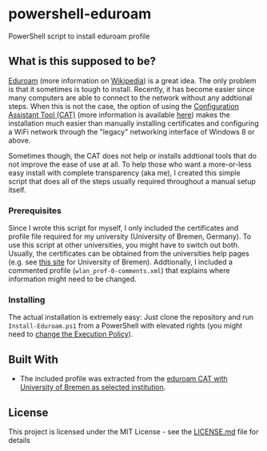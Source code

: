 # powershell-eduroam

PowerShell script to install eduroam profile 

## What is this supposed to be?

[Eduroam](https://www.eduroam.org/about/connect-yourself/) (more information on [Wikipedia](https://en.wikipedia.org/wiki/Eduroam)) is a great idea. The only problem is that it sometimes is tough to install. Recently, it has become easier since many computers are able to connect to the network without any addtional steps. When this is not the case, the option of using the [Configuration Assistant Tool (CAT)](https://cat.eduroam.org/) (more information is available [here](https://www.eduroam.org/configuration-assistant-tool-cat/)) makes the installation much easier than manually installing certificates and configuring a WiFi network through the "legacy" networking interface of Windows 8 or above.

Sometimes though, the CAT does not help or installs addtional tools that do not improve the ease of use at all. To help those who want a more-or-less easy install with complete transparency (aka me), I created this simple script that does all of the steps usually required throughout a manual setup itself.

### Prerequisites

Since I wrote this script for myself, I only included the certificates and profile file required for my university (University of Bremen, Germany). To use this script at other universities, you might have to switch out both. Usually, the certificates can be obtained from the universities help pages (e.g. see [this site](https://www.uni-bremen.de/en/zfn/network/wlan/instructions/windows-10.html) for University of Bremen). Addtionally, I included a commented profile (`wlan_prof-0-comments.xml`) that explains where information might need to be changed.

### Installing

The actual installation is extremely easy: Just clone the repository and run `Install-Eduroam.ps1` from a PowerShell with elevated rights (you might need to [change the Execution Policy](https://docs.microsoft.com/en-us/powershell/module/microsoft.powershell.security/set-executionpolicy?view=powershell-5.1)).

## Built With

* The included profile was extracted from the [eduroam CAT with University of Bremen as selected institution](https://cat.eduroam.de/?idp=112).

## License

This project is licensed under the MIT License - see the [LICENSE.md](LICENSE.md) file for details
